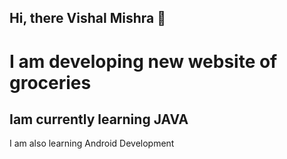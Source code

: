 ## Hi, there Vishal Mishra 👋
<h1> I am developing new website of groceries</h1>
<h2>Iam currently learning JAVA</h2>
<p background-image:url('https://www.freepik.com/free-photos-vectors/android-illustration')>I am also learning Android 
Development </p><!--
**armourking-12/armourking-12** is a ✨ _special_ ✨ repository because its `README.md` (this file) appears on your GitHub profile.

Here are some ideas to get you started:

- 🔭 I’m currently working on ...
- 🌱 I’m currently learning ...
- 👯 I’m looking to collaborate on ...
- 🤔 I’m looking for help with ...
- 💬 Ask me about ...
- 📫 How to reach me: ...
- 😄 Pronouns: ...
- ⚡ Fun fact: ...
-->
